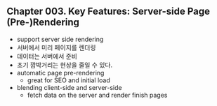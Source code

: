
## Chapter 003. Key Features: Server-side Page (Pre-)Rendering

* support server side rendering
* 서버에서 미리 페이지를 렌더링
* 데이터는 서버에서 준비
* 초기 깜박거리는 현상을 줄일 수 있다.
* automatic page pre-rendering
    * great for SEO and initial load
* blending client-side and server-side
    * fetch data on the server and render finish pages
